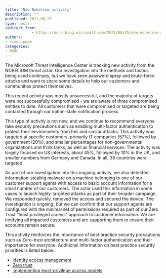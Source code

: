 ```yaml
---
title: 'New Nobelium activity'
description: ""
published: 2021-06-25
type: posts
redirect_from:
            - https://msrc-blog.microsoft.com/2021/06/25/new-nobelium-activity/
authors:
- simon.pope
categories:
- MSRC
---
```

The Microsoft Threat Intelligence Center is tracking new activity from the NOBELIUM threat actor. Our investigation into the methods and tactics being used continues, but we have seen password spray and brute-force attacks and want to share some details to help our customers and communities protect themselves.

This recent activity was mostly unsuccessful, and the majority of targets were not successfully compromised - we are aware of three compromised entities to date. All customers that were compromised or targeted are being contacted through our nation-state notification process.

This type of activity is not new, and we continue to recommend everyone take security precautions such as enabling multi-factor authentication to protect their environments from this and similar attacks. This activity was targeted at specific customers, primarily IT companies (57%), followed by government (20%), and smaller percentages for non-governmental organizations and think tanks, as well as financial services. The activity was largely focused on US interests, about 45%, followed by 10% in the UK, and smaller numbers from Germany and Canada. In all, 36 countries were targeted.

As part of our investigation into this ongoing activity, we also detected information-stealing malware on a machine belonging to one of our customer support agents with access to basic account information for a small number of our customers. The actor used this information in some cases to launch highly-targeted attacks as part of their broader campaign. We responded quickly, removed the access and secured the device. The investigation is ongoing, but we can confirm that our support agents are configured with the minimal set of permissions required as part of our Zero Trust “least privileged access” approach to customer information. We are notifying all impacted customers and are supporting them to ensure their accounts remain secure.

This activity reinforces the importance of best practice security precautions such as Zero-trust architecture and multi-factor authentication and their importance for everyone. Additional information on best practice security priorities is listed below:

- [Identity access management](https://www.microsoft.com/en-us/security/business/identity-access-management)
- [Zero trust](https://www.microsoft.com/en-us/security/business/zero-trust)
- [Implementing least-privilege access models](https://docs.microsoft.com/en-us/windows-server/identity/ad-ds/plan/security-best-practices/implementing-least-privilege-administrative-models)
